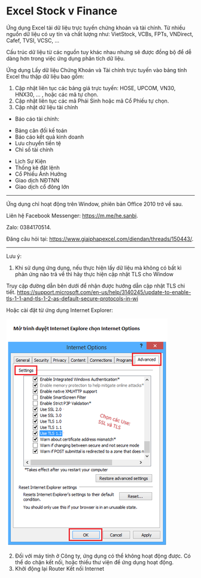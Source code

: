 # Excel Stock v Finance
Ứng dụng Excel tải dữ liệu trực tuyến chứng khoán và tài chính.
Từ nhiều nguồn dữ liệu có uy tín và chất lượng như: VietStock, VCBs, FPTs, VNDirect, Cafef, TVSI, VCSC, ...

Cấu trúc dữ liệu từ các nguồn tuy khác nhau nhưng sẽ được đồng bộ để dễ dàng hơn trong việc ứng dụng phân tích dữ liệu.

Ứng dụng Lấy dữ liệu Chứng Khoán và Tài chính trực tuyến vào bảng tính Excel thu thập dữ liệu bao gồm:
1. Cập nhật liên tục các bảng giá trực tuyến: HOSE, UPCOM, VN30, HNX30, ... , hoặc các mã tự chọn.​
2. Cập nhật liên tục các mã Phái Sinh hoặc mã Cổ Phiếu tự chọn.​
3. Cập nhật dữ liệu tài chính
- Báo cáo tài chính: ​
+ Bảng cân đối kế toán​
+ Báo cáo kết quả kinh doanh​
+ Lưu chuyển tiền tệ​
+ Chỉ số tài chính​
- Lịch Sự Kiện
- Thống kê đặt lệnh
- Cổ Phiếu Ảnh Hưởng
- Giao dịch NĐTNN
- Giao dịch cổ đông lớn
---------------------------------------------------
Ứng dụng chỉ hoạt động trên Window, phiên bản Office 2010 trở về sau.

Liên hệ Facebook Messenger: https://m.me/he.sanbi.

Zalo: 0384170514.

Đăng câu hỏi tại: https://www.giaiphapexcel.com/diendan/threads/150443/.

---------------------------------------------------
Lưu ý: 
1. Khi sử dụng ứng dụng, nếu thực hiện lấy dữ liệu mà không có bất kì phản ứng nào trả về thì hãy thực hiện cập nhật TLS cho Window 

Truy cập đường dẫn bên dưới để nhận được hướng dẫn cập nhật TLS chi tiết.
https://support.microsoft.com/en-us/help/3140245/update-to-enable-tls-1-1-and-tls-1-2-as-default-secure-protocols-in-wi

Hoặc cài đặt từ ứng dụng Internet Explorer:

![Alt text](https://raw.githubusercontent.com/SanbiVN/StockAndFinacial_VnData_Excel/master/tls-ssl-protocols.png "Cài đặt TLS từ ứng dụng Internet Explorer")

2. Đối với máy tính ở Công ty, ứng dụng có thể không hoạt động được. Có thể do chặn kết nối, hoặc thiếu thư viện để ứng dụng hoạt động.
3. Khởi động lại Router Kết nối Internet

